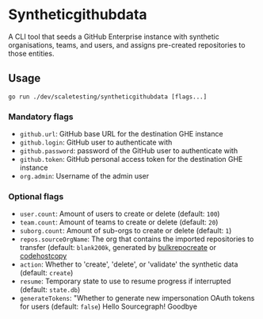 # Syntheticgithubdata

A CLI tool that seeds a GitHub Enterprise instance with synthetic organisations, teams, and users, and assigns pre-created repositories to those entities.

## Usage

`go run ./dev/scaletesting/syntheticgithubdata [flags...]`

### Mandatory flags

- `github.url`: GitHub base URL for the destination GHE instance
- `github.login`: GitHub user to authenticate with
- `github.password`: password of the GitHub user to authenticate with
- `github.token`: GitHub personal access token for the destination GHE instance
- `org.admin`: Username of the admin user

### Optional flags

- `user.count`: Amount of users to create or delete (default: `100`)
- `team.count`: Amount of teams to create or delete (default: `20`)
- `suborg.count`: Amount of sub-orgs to create or delete (default: `1`)
- `repos.sourceOrgName`: The org that contains the imported repositories to transfer (default: `blank200k`, generated by [bulkrepocreate](https://github.com/sourcegraph/sourcegraph/tree/main/dev/scaletesting/bulkrepocreate) or [codehostcopy](https://github.com/sourcegraph/sourcegraph/tree/main/dev/scaletesting/codehostcopy)
- `action`: Whether to 'create', 'delete', or 'validate' the synthetic data (default: `create`)
- `resume`: Temporary state to use to resume progress if interrupted (default: `state.db`)
- `generateTokens`: "Whether to generate new impersonation OAuth tokens for users (default: `false`)
Hello Sourcegraph!
Goodbye
